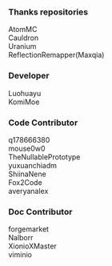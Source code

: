 ### Thanks repositories
AtomMC <br>
Cauldron <br>
Uranium <br>
ReflectionRemapper(Maxqia) <br>

### Developer
Luohuayu <br>
KomiMoe <br>

### Code Contributor
q178666380 <br>
mouse0w0 <br>
TheNullablePrototype <br>
yuxuanchiadm <br>
ShiinaNene <br>
Fox2Code <br>
averyanalex <br>

### Doc Contributor
forgemarket <br>
Nalborr <br>
XionioXMaster <br>
viminio <br>
